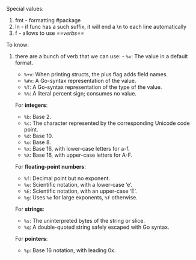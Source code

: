 Special values:
1. fmt - formatting #package
2. ln - if func has a such suffix, it will end a \n to each line automatically
3. f - allows to use *==verbs==*

To know:
1. there are a bunch of verb that we can use:
	   - `%v`: The value in a default format.
	- `%+v`: When printing structs, the plus flag adds field names.
	- `%#v`: A Go-syntax representation of the value.
	- `%T`: A Go-syntax representation of the type of the value.
	- `%%`: A literal percent sign; consumes no value.
	
	For **integers**:
	
	- `%b`: Base 2.
	- `%c`: The character represented by the corresponding Unicode code point.
	- `%d`: Base 10.
	- `%o`: Base 8.
	- `%x`: Base 16, with lower-case letters for a-f.
	- `%X`: Base 16, with upper-case letters for A-F.
	
	For **floating-point numbers**:
	
	- `%f`: Decimal point but no exponent.
	- `%e`: Scientific notation, with a lower-case ‘e’.
	- `%E`: Scientific notation, with an upper-case ‘E’.
	- `%g`: Uses `%e` for large exponents, `%f` otherwise.
	
	For **strings**:
	
	- `%s`: The uninterpreted bytes of the string or slice.
	- `%q`: A double-quoted string safely escaped with Go syntax.
	
	For **pointers**:
	
	- `%p`: Base 16 notation, with leading 0x.